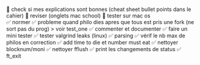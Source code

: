 🔘 check si mes explications sont bonnes (cheat sheet bullet points dans le cahier)
🔘 reviser (onglets mac school)
🔘 tester sur mac os
<br />
✅ normer
✅ probleme quand philo dies apres que tous est pris une fork (ne sort pas du prog) > voir test_one
✅ commenter et documenter 
✅ faire un mini tester
✅ tester valgrind leaks (linux)
✅ parsing
✅ vérif le nb max de philos en correction
✅ add time to die et number must eat
✅  nettoyer blocknum/moni
✅  nettoyer fflush
✅  print les changements de status
✅  ft_exit
